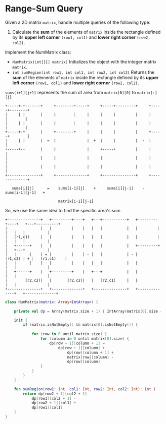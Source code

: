 # Range-Sum Query

Given a 2D matrix `matrix`, handle multiple queries of the following type:

1.  Calculate the **sum** of the elements of `matrix` inside the rectangle defined by its **upper left corner** `(row1, col1)` and **lower right corner** `(row2, col2)`.

Implement the NumMatrix class:

-   `NumMatrix(int[][] matrix)` Initializes the object with the integer matrix `matrix`.
-   `int sumRegion(int row1, int col1, int row2, int col2)` Returns the **sum** of the elements of `matrix` inside the rectangle defined by its **upper left corner** `(row1, col1)` and **lower right corner** `(row2, col2)`.

`sums[i+1][j+1]` represents the sum of area from `matrix[0][0]` to `matrix[i][j]`

```
+-----+-+-------+     +--------+-----+     +-----+---------+     +-----+--------+
|     | |       |     |        |     |     |     |         |     |     |        |
|     | |       |     |        |     |     |     |         |     |     |        |
+-----+-+       |     +--------+     |     |     |         |     +-----+        |
|     | |       |  =  |              |  +  |     |         |  -  |              |
+-----+-+       |     |              |     +-----+         |     |              |
|               |     |              |     |               |     |              |
|               |     |              |     |               |     |              |
+---------------+     +--------------+     +---------------+     +--------------+

   sums[i][j]      =    sums[i-1][j]    +     sums[i][j-1]    -   sums[i-1][j-1]   +  

                        matrix[i-1][j-1]
```

So, we use the same idea to find the specific area's sum.

```
+---------------+   +---------+----+   +---+-----------+   +---------+----+   +---+----------+
|               |   |         |    |   |   |           |   |         |    |   |   |          |
|   (r1,c1)     |   |         |    |   |   |           |   |         |    |   |   |          |
|   +------+    |   |         |    |   |   |           |   +---------+    |   +---+          |
|   |      |    | = |         |    | - |   |           | - |      (r1,c2) | + |   (r1,c1)    |
|   |      |    |   |         |    |   |   |           |   |              |   |              |
|   +------+    |   +---------+    |   +---+           |   |              |   |              |
|        (r2,c2)|   |       (r2,c2)|   |   (r2,c1)     |   |              |   |              |
+---------------+   +--------------+   +---------------+   +--------------+   +--------------+
```

```kotlin
class NumMatrix(matrix: Array<IntArray>) {
    
    private val dp = Array(matrix.size + 1) { IntArray(matrix[0].size + 1) }

    init {
        if (matrix.isNotEmpty() && matrix[0].isNotEmpty()) {
            
			for (row in 0 until matrix.size) {
                for (column in 0 until matrix[0].size) {
                    dp[row + 1][column + 1] =
                        dp[row + 1][column] +
                            dp[row][column + 1] +
                            matrix[row][column] -
                            dp[row][column]
                }
            }
        }
    }

    fun sumRegion(row1: Int, col1: Int, row2: Int, col2: Int): Int {
        return dp[row2 + 1][col2 + 1] -
            dp[row1][col2 + 1] -
            dp[row2 + 1][col1] +
            dp[row1][col1]
    }
}
```